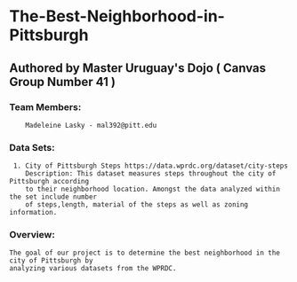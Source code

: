# The-Best-Neighborhood-in-Pittsburgh
## Authored by Master Uruguay's Dojo ( Canvas Group Number 41 )
### Team Members:
        Madeleine Lasky - mal392@pitt.edu
### Data Sets: 
     1. City of Pittsburgh Steps https://data.wprdc.org/dataset/city-steps
        Description: This dataset measures steps throughout the city of Pittsburgh according
        to their neighborhood location. Amongst the data analyzed within the set include number
        of steps,length, material of the steps as well as zoning information. 
### Overview: 
    The goal of our project is to determine the best neighborhood in the city of Pittsburgh by 
    analyzing various datasets from the WPRDC. 
